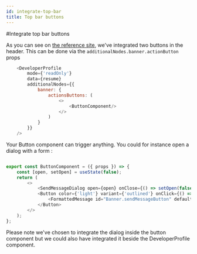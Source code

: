```yaml
---
id: integrate-top-bar
title: Top bar buttons
---
```


#Integrate top bar buttons

As you can see on [the reference site](https://vincent-cotro.welovedevs.com), we've integrated two buttons in the header.
This can be done via the `additionalNodes.banner.actionButton` props

```javascript
    <DeveloperProfile
        mode={'readOnly'}
        data={resume}
        additionalNodes={{
            banner: {
                actionsButtons: (
                    <>
                        <ButtonComponent/>
                    </>
                )
            }
        }}
    />
``` 

Your Button component can trigger anything. You could for instance open a dialog with a form  : 

```javascript

export const ButtonComponent = ({ props }) => {
    const [open, setOpen] = useState(false);
    return (
        <>
            <SendMessageDialog open={open} onClose={() => setOpen(false)} />
            <Button color={'light'} variant={'outlined'} onClick={() => setOpen(true)}>
                <FormattedMessage id="Banner.sendMessageButton" defaultMessage="Contact me" />
            </Button>
        </>
    );
};

```

Please note we've chosen to integrate the dialog inside the button component but we could also have integrated it beside the DeveloperProfile component.
 